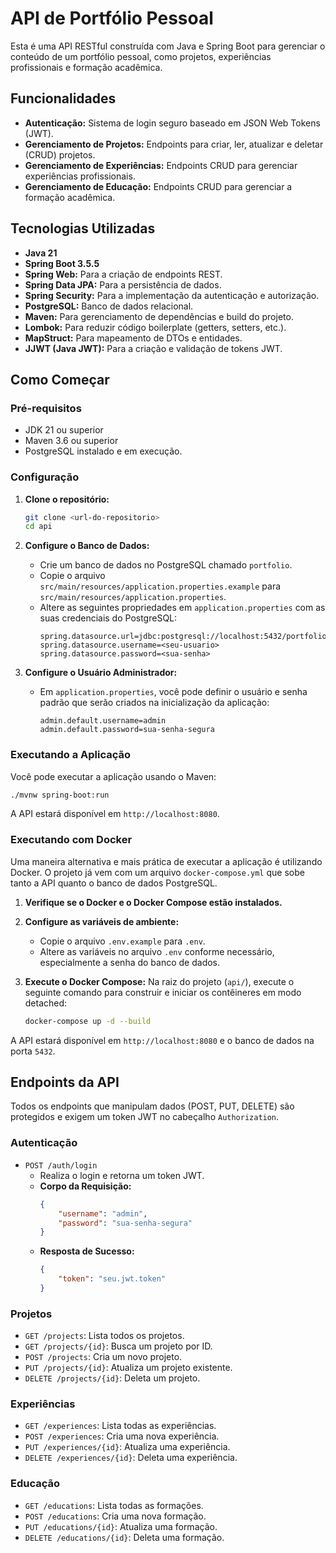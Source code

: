 # API de Portfólio Pessoal

Esta é uma API RESTful construída com Java e Spring Boot para gerenciar o conteúdo de um portfólio pessoal, como projetos, experiências profissionais e formação acadêmica.

## Funcionalidades

-   **Autenticação:** Sistema de login seguro baseado em JSON Web Tokens (JWT).
-   **Gerenciamento de Projetos:** Endpoints para criar, ler, atualizar e deletar (CRUD) projetos.
-   **Gerenciamento de Experiências:** Endpoints CRUD para gerenciar experiências profissionais.
-   **Gerenciamento de Educação:** Endpoints CRUD para gerenciar a formação acadêmica.

## Tecnologias Utilizadas

-   **Java 21**
-   **Spring Boot 3.5.5**
-   **Spring Web:** Para a criação de endpoints REST.
-   **Spring Data JPA:** Para a persistência de dados.
-   **Spring Security:** Para a implementação da autenticação e autorização.
-   **PostgreSQL:** Banco de dados relacional.
-   **Maven:** Para gerenciamento de dependências e build do projeto.
-   **Lombok:** Para reduzir código boilerplate (getters, setters, etc.).
-   **MapStruct:** Para mapeamento de DTOs e entidades.
-   **JJWT (Java JWT):** Para a criação e validação de tokens JWT.

## Como Começar

### Pré-requisitos

-   JDK 21 ou superior
-   Maven 3.6 ou superior
-   PostgreSQL instalado e em execução.

### Configuração

1.  **Clone o repositório:**
    ```bash
    git clone <url-do-repositorio>
    cd api
    ```

2.  **Configure o Banco de Dados:**
    -   Crie um banco de dados no PostgreSQL chamado `portfolio`.
    -   Copie o arquivo `src/main/resources/application.properties.example` para `src/main/resources/application.properties`.
    -   Altere as seguintes propriedades em `application.properties` com as suas credenciais do PostgreSQL:
        ```properties
        spring.datasource.url=jdbc:postgresql://localhost:5432/portfolio
        spring.datasource.username=<seu-usuario>
        spring.datasource.password=<sua-senha>
        ```

3.  **Configure o Usuário Administrador:**
    -   Em `application.properties`, você pode definir o usuário e senha padrão que serão criados na inicialização da aplicação:
        ```properties
        admin.default.username=admin
        admin.default.password=sua-senha-segura
        ```

### Executando a Aplicação

Você pode executar a aplicação usando o Maven:

```bash
./mvnw spring-boot:run
```

A API estará disponível em `http://localhost:8080`.

### Executando com Docker

Uma maneira alternativa e mais prática de executar a aplicação é utilizando Docker. O projeto já vem com um arquivo `docker-compose.yml` que sobe tanto a API quanto o banco de dados PostgreSQL.

1.  **Verifique se o Docker e o Docker Compose estão instalados.**

2.  **Configure as variáveis de ambiente:**
    -   Copie o arquivo `.env.example` para `.env`.
    -   Altere as variáveis no arquivo `.env` conforme necessário, especialmente a senha do banco de dados.

3.  **Execute o Docker Compose:**
    Na raiz do projeto (`api/`), execute o seguinte comando para construir e iniciar os contêineres em modo detached:
    ```bash
    docker-compose up -d --build
    ```

A API estará disponível em `http://localhost:8080` e o banco de dados na porta `5432`.

## Endpoints da API

Todos os endpoints que manipulam dados (POST, PUT, DELETE) são protegidos e exigem um token JWT no cabeçalho `Authorization`.

### Autenticação

-   `POST /auth/login`
    -   Realiza o login e retorna um token JWT.
    -   **Corpo da Requisição:**
        ```json
        {
            "username": "admin",
            "password": "sua-senha-segura"
        }
        ```
    -   **Resposta de Sucesso:**
        ```json
        {
            "token": "seu.jwt.token"
        }
        ```

### Projetos

-   `GET /projects`: Lista todos os projetos.
-   `GET /projects/{id}`: Busca um projeto por ID.
-   `POST /projects`: Cria um novo projeto.
-   `PUT /projects/{id}`: Atualiza um projeto existente.
-   `DELETE /projects/{id}`: Deleta um projeto.

### Experiências

-   `GET /experiences`: Lista todas as experiências.
-   `POST /experiences`: Cria uma nova experiência.
-   `PUT /experiences/{id}`: Atualiza uma experiência.
-   `DELETE /experiences/{id}`: Deleta uma experiência.

### Educação

-   `GET /educations`: Lista todas as formações.
-   `POST /educations`: Cria uma nova formação.
-   `PUT /educations/{id}`: Atualiza uma formação.
-   `DELETE /educations/{id}`: Deleta uma formação.

